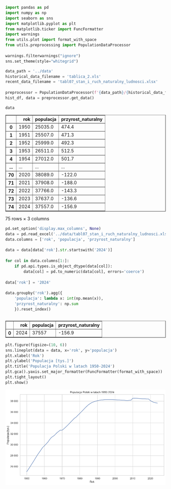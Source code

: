 ```python
import pandas as pd
import numpy as np
import seaborn as sns
import matplotlib.pyplot as plt
from matplotlib.ticker import FuncFormatter
import warnings
from utils.plot import format_with_space
from utils.preprocessing import PopulationDataProcessor

warnings.filterwarnings("ignore")
sns.set_theme(style="whitegrid") 
```


```python
data_path = '../data'
historical_data_filename = 'tablica_2.xls'
recent_data_filename = 'tabl07_stan_i_ruch_naturalny_ludnosci.xlsx'

preprocessor = PopulationDataProcessor(f'{data_path}/{historical_data_filename}', f'{data_path}/{recent_data_filename}')
hist_df, data = preprocessor.get_data()
```


```python
data
```




<div>
<style scoped>
    .dataframe tbody tr th:only-of-type {
        vertical-align: middle;
    }

    .dataframe tbody tr th {
        vertical-align: top;
    }

    .dataframe thead th {
        text-align: right;
    }
</style>
<table border="1" class="dataframe">
  <thead>
    <tr style="text-align: right;">
      <th></th>
      <th>rok</th>
      <th>populacja</th>
      <th>przyrost_naturalny</th>
    </tr>
  </thead>
  <tbody>
    <tr>
      <th>0</th>
      <td>1950</td>
      <td>25035.0</td>
      <td>474.4</td>
    </tr>
    <tr>
      <th>1</th>
      <td>1951</td>
      <td>25507.0</td>
      <td>471.3</td>
    </tr>
    <tr>
      <th>2</th>
      <td>1952</td>
      <td>25999.0</td>
      <td>492.3</td>
    </tr>
    <tr>
      <th>3</th>
      <td>1953</td>
      <td>26511.0</td>
      <td>512.5</td>
    </tr>
    <tr>
      <th>4</th>
      <td>1954</td>
      <td>27012.0</td>
      <td>501.7</td>
    </tr>
    <tr>
      <th>...</th>
      <td>...</td>
      <td>...</td>
      <td>...</td>
    </tr>
    <tr>
      <th>70</th>
      <td>2020</td>
      <td>38089.0</td>
      <td>-122.0</td>
    </tr>
    <tr>
      <th>71</th>
      <td>2021</td>
      <td>37908.0</td>
      <td>-188.0</td>
    </tr>
    <tr>
      <th>72</th>
      <td>2022</td>
      <td>37766.0</td>
      <td>-143.3</td>
    </tr>
    <tr>
      <th>73</th>
      <td>2023</td>
      <td>37637.0</td>
      <td>-136.6</td>
    </tr>
    <tr>
      <th>74</th>
      <td>2024</td>
      <td>37557.0</td>
      <td>-156.9</td>
    </tr>
  </tbody>
</table>
<p>75 rows × 3 columns</p>
</div>




```python
pd.set_option('display.max_columns', None)
data = pd.read_excel('../data/tabl07_stan_i_ruch_naturalny_ludnosci.xlsx', skiprows=5).iloc[:, [0, 1, 15]]
data.columns = ['rok', 'populacja', 'przyrost_naturalny']

data = data[data['rok'].str.startswith('2024')]

for col in data.columns[1:]:
    if pd.api.types.is_object_dtype(data[col]):
        data[col] = pd.to_numeric(data[col], errors='coerce')

data['rok'] = '2024'

data.groupby('rok').agg({
    'populacja': lambda x: int(np.mean(x)), 
    'przyrost_naturalny': np.sum
    }).reset_index()

```


```python

```




<div>
<style scoped>
    .dataframe tbody tr th:only-of-type {
        vertical-align: middle;
    }

    .dataframe tbody tr th {
        vertical-align: top;
    }

    .dataframe thead th {
        text-align: right;
    }
</style>
<table border="1" class="dataframe">
  <thead>
    <tr style="text-align: right;">
      <th></th>
      <th>rok</th>
      <th>populacja</th>
      <th>przyrost_naturalny</th>
    </tr>
  </thead>
  <tbody>
    <tr>
      <th>0</th>
      <td>2024</td>
      <td>37557</td>
      <td>-156.9</td>
    </tr>
  </tbody>
</table>
</div>




```python
plt.figure(figsize=(10, 6))
sns.lineplot(data = data, x='rok', y='populacja')
plt.xlabel('Rok')
plt.ylabel('Populacja [tys.]')
plt.title('Populacja Polski w latach 1950-2024')
plt.gca().yaxis.set_major_formatter(FuncFormatter(format_with_space))
plt.tight_layout()
plt.show()
```


    
![png](analysis_files/output_5_0.png)
    



```python

```
